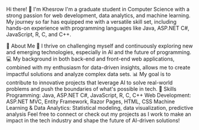 Hi there! 👋 I'm Khesrow
I'm a graduate student in Computer Science with a strong passion for web development, data analytics, and machine learning.
My journey so far has equipped me with a versatile skill set, including hands-on experience with programming languages like Java, ASP.NET C#, JavaScript, R, C, and C++.

🚀 About Me
🌱 I thrive on challenging myself and continuously exploring new and emerging technologies, especially in AI and the future of programming.
💻 My background in both back-end and front-end web applications, combined with my enthusiasm for data-driven insights, allows me to create impactful solutions and analyze complex data sets.
📊 My goal is to contribute to innovative projects that leverage AI to solve real-world problems and push the boundaries of what's possible in tech.
💼 Skills
Programming: Java, ASP.NET C#, JavaScript, R, C, C++
Web Development: ASP.NET MVC, Entity Framework, Razor Pages, HTML, CSS
Machine Learning & Data Analytics: Statistical modeling, data visualization, predictive analysis
Feel free to connect or check out my projects as I work to make an impact in the tech industry and shape the future of AI-driven solutions!
